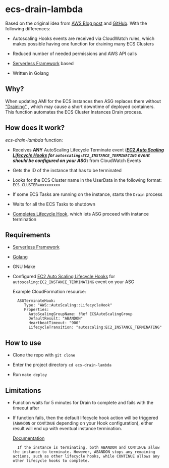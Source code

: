 # ecs-drain-lambda

Based on the original idea from [AWS Blog post](https://aws.amazon.com/ru/blogs/compute/how-to-automate-container-instance-draining-in-amazon-ecs/) and [GitHub](https://github.com/aws-samples/ecs-cid-sample). With the following differences:

- Autoscaling Hooks events are received via CloudWatch rules, which makes possible having one function for draining many ECS Clusters

- Reduced number of needed permissions and AWS API calls

- [Serverless Framework](https://github.com/serverless/serverless) based

- Written in Golang

## Why?

When updating AMI for the ECS instances then ASG replaces them without ["Draining"](https://docs.aws.amazon.com/AmazonECS/latest/developerguide/container-instance-draining.html) , which may cause a short downtime of deployed containers. This function automates the ECS Cluster Instances Drain process.

## How does it work?

*ecs-drain-lambda* function:

- Receives **ANY** AutoScaling Lifecycle Terminate event (***[EC2 Auto Scaling Lifecycle Hooks](https://docs.aws.amazon.com/autoscaling/ec2/userguide/lifecycle-hooks.html) for `autoscaling:EC2_INSTANCE_TERMINATING` event should be configured on your ASG***) from CloudWatch Events

- Gets the ID of the instance that has to be terminated

- Looks for the ECS Cluster name in the UserData in the following format: `ECS_CLUSTER=xxxxxxxxx`

- If some ECS Tasks are running on the instance, starts the `Drain` process

- Waits for all the ECS Tasks to shutdown

- [Completes Lifecycle Hook](https://docs.aws.amazon.com/autoscaling/ec2/userguide/lifecycle-hooks.html#completing-lifecycle-hooks), which lets ASG proceed with instance termination

## Requirements

- [Serverless Framework](https://github.com/serverless/serverless)

- [Golang](https://golang.org/doc/install)

- GNU Make

- Configured [EC2 Auto Scaling Lifecycle Hooks](https://docs.aws.amazon.com/autoscaling/ec2/userguide/lifecycle-hooks.html) for `autoscaling:EC2_INSTANCE_TERMINATING` event on your ASG

    Example CloudFormation resource:

        ASGTerminateHook:
           Type: "AWS::AutoScaling::LifecycleHook"
           Properties:
             AutoScalingGroupName: !Ref ECSAutoScalingGroup
             DefaultResult: "ABANDON"
             HeartbeatTimeout: "900"
             LifecycleTransition: "autoscaling:EC2_INSTANCE_TERMINATING"

## How to use

- Clone the repo with `git clone`

- Enter the project directory `cd ecs-drain-lambda`

- Run `make deploy`

## Limitations

- Function waits for 5 minutes for Drain to complete and fails with the timeout after

- If function fails, then the default lifecycle hook action will be triggered (`ABANDON` or `CONTINUE` depending on your Hook configuration), either result will end up with eventual instance termination.

    [Documentation](https://docs.aws.amazon.com/autoscaling/ec2/userguide/lifecycle-hooks.html#lifecycle-hook-considerations)
        
        If the instance is terminating, both ABANDON and CONTINUE allow the instance to terminate. However, ABANDON stops any remaining actions, such as other lifecycle hooks, while CONTINUE allows any other lifecycle hooks to complete.